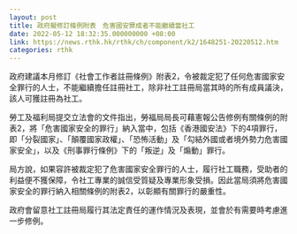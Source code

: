 ```yaml
---
layout: post
title: 政府擬修訂條例附表　危害國安罪成者不能繼續當社工　
date: 2022-05-12 18:32:35.000000000 +08:00
link: https://news.rthk.hk/rthk/ch/component/k2/1648251-20220512.htm
categories: rthk
---
```


政府建議本月修訂《社會工作者註冊條例》附表2，令被裁定犯了任何危害國家安全罪行的人士，不能繼續擔任註冊社工，除非社工註冊局當其時的所有成員議決，該人可獲註冊為社工。

勞工及福利局提交立法會的文件指出，勞福局局長可藉憲報公告修例有關條例的附表2，將「危害國家安全的罪行」納入當中，包括《香港國安法》下的4項罪行，即「分裂國家」、「顛覆國家政權」、「恐怖活動」及「勾結外國或者境外勢力危害國家安全」，以及《刑事罪行條例》下的「叛逆」及「煽動」罪行。

局方說，如果容許被裁定犯了危害國家安全罪行的人士，履行社工職務，受助者的利益便不獲保障，令社工專業的誠信受質疑及專業形象受損。因此當局須將危害國家安全的罪行納入相關條例的附表2，以彰顯有關罪行的嚴重性。

政府會留意社工註冊局履行其法定責任的運作情況及表現，並會於有需要時考慮進一步修例。
